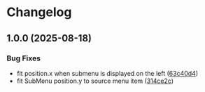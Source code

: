 # Changelog

## 1.0.0 (2025-08-18)


### Bug Fixes

* fit position.x when submenu is displayed on the left ([63c40d4](https://github.com/fuqunaga/NestedDropdownMenu/commit/63c40d41a7fa924d7ceefd0618f94f9c39d855e2))
* fit SubMenu position.y to source menu item ([314ce2c](https://github.com/fuqunaga/NestedDropdownMenu/commit/314ce2cfdcddf81bd95602ab19e765428186984e))
